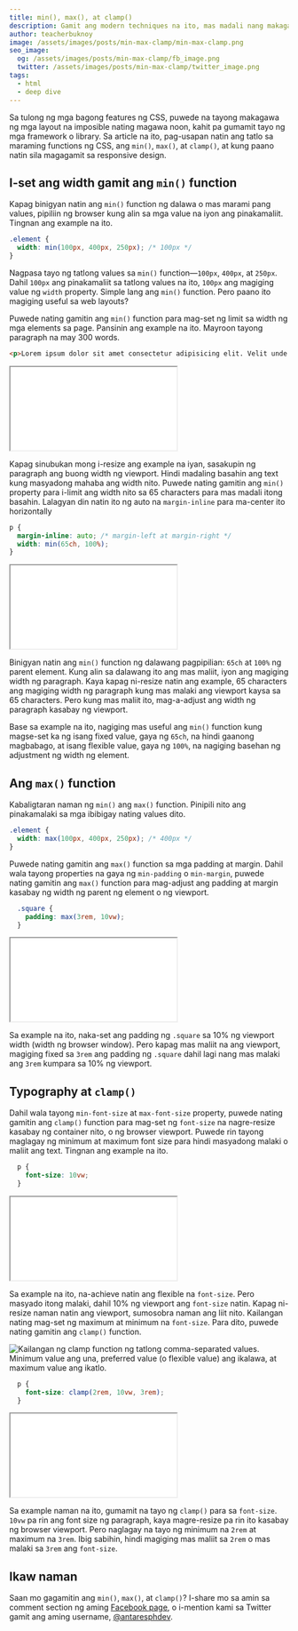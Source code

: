 ```yaml
---
title: min(), max(), at clamp()
description: Gamit ang modern techniques na ito, mas madali nang makagawa ng responsive web layouts.
author: teacherbuknoy
image: /assets/images/posts/min-max-clamp/min-max-clamp.png
seo_image:
  og: /assets/images/posts/min-max-clamp/fb_image.png
  twitter: /assets/images/posts/min-max-clamp/twitter_image.png
tags: 
  - html
  - deep dive
---
```


Sa tulong ng mga bagong features ng CSS, puwede na tayong makagawa ng mga layout na imposible nating magawa noon, kahit pa gumamit tayo ng mga framework o library. Sa article na ito, pag-usapan natin ang tatlo sa maraming functions ng CSS, ang `min()`, `max()`, at `clamp()`, at kung paano natin sila magagamit sa responsive design.

## I-set ang width gamit ang `min()` function

Kapag binigyan natin ang `min()` function ng dalawa o mas marami pang values, pipiliin ng browser kung alin sa mga value na iyon ang pinakamaliit. Tingnan ang example na ito.

<div class="code-sample">

```css
.element {
  width: min(100px, 400px, 250px); /* 100px */
}
```

</div>

Nagpasa tayo ng tatlong values sa `min()` function—`100px`, `400px`, at `250px`. Dahil `100px` ang pinakamaliit sa tatlong values na ito, `100px` ang magiging value ng `width` property. Simple lang ang `min()` function. Pero paano ito magiging useful sa web layouts?

Puwede nating gamitin ang `min()` function para mag-set ng limit sa width ng mga elements sa page. Pansinin ang example na ito. Mayroon tayong paragraph na may 300 words.

<div class="code-sample">

```html
<p>Lorem ipsum dolor sit amet consectetur adipisicing elit. Velit unde possimus, doloribus, sed eius, excepturi optio minus eos suscipit molestiae saepe similique alias aperiam nobis culpa fugiat labore dolor quia officia nisi? Tempore consectetur voluptatem ipsa quae suscipit eius, distinctio voluptate maiores magni neque, reprehenderit maxime. Natus officiis nam nulla, exercitationem, corporis tempore aliquid non voluptatem obcaecati cupiditate at sequi nihil doloribus esse amet unde ab ex tempora et dolorum. Hic, praesentium maiores cum eligendi obcaecati eveniet rem provident illo dignissimos odio nobis tempore iusto numquam, molestiae accusamus aperiam tempora deserunt sunt quisquam corrupti consectetur. Omnis adipisci id eos ab blanditiis beatae, laudantium modi officia nobis repudiandae aliquid vel nostrum incidunt minus dolor excepturi eum quaerat. Ex, error veritatis mollitia dolore similique eos voluptatum deserunt voluptates facilis sint ratione molestiae animi ut deleniti doloremque libero sit consequuntur commodi! Ipsam fuga veritatis eveniet eaque eos expedita quisquam iure minus non incidunt. Libero, maxime perferendis porro possimus nulla est ea rem quo veritatis a impedit, voluptates molestias modi, placeat laborum quasi consequatur ut praesentium cumque quis sequi. Fugiat maiores dolores dolorem earum cum adipisci labore ab laboriosam nemo! Eius deserunt quisquam porro quo delectus exercitationem veritatis rem debitis nihil itaque provident doloremque quas ea natus, dolore, aliquam rerum totam assumenda impedit recusandae vero! Excepturi, corporis id. Eaque aut quos obcaecati quidem sint tempore animi, illum similique rem magnam expedita sed iste tempora voluptate magni, fugiat placeat veritatis a nostrum blanditiis error neque inventore corporis. Dignissimos quo necessitatibus sequi assumenda fuga modi nesciunt recusandae maxime, voluptatum architecto dolores, amet doloremque pariatur vel eum? In odio sapiente ut tempora, laudantium sit eaque distinctio soluta perspiciatis numquam ea minus assumenda adipisci incidunt ab suscipit vitae, facere, hic asperiores! Nostrum ut consectetur sunt. Quos ex, nobis saepe reiciendis qui ad, tempora, obcaecati eius itaque sed doloribus?</p>
```

<div class="code-result resizable">
  <iframe src="/assets/images/posts/min-max-clamp/example-1.html"></iframe>
</div>

</div>

Kapag sinubukan mong i-resize ang example na iyan, sasakupin ng paragraph ang buong width ng viewport. Hindi madaling basahin ang text kung masyadong mahaba ang width nito. Puwede nating gamitin ang `min()` property para i-limit ang width nito sa 65 characters para mas madali itong basahin. Lalagyan din natin ito ng auto na `margin-inline` para ma-center ito horizontally

<div class="code-sample">

```css
p {
  margin-inline: auto; /* margin-left at margin-right */
  width: min(65ch, 100%);
}
```

<div class="code-result resizable">
  <iframe src="/assets/images/posts/min-max-clamp/example-2.html"></iframe>
</div>

</div>

Binigyan natin ang `min()` function ng dalawang pagpipilian: `65ch` at `100%` ng parent element. Kung alin sa dalawang ito ang mas maliit, iyon ang magiging width ng paragraph. Kaya kapag ni-resize natin ang example, 65 characters ang magiging width ng paragraph kung mas malaki ang viewport kaysa sa 65 characters. Pero kung mas maliit ito, mag-a-adjust ang width ng paragraph kasabay ng viewport.

Base sa example na ito, nagiging mas useful ang `min()` function kung magse-set ka ng isang fixed value, gaya ng `65ch`, na hindi gaanong magbabago, at isang flexible value, gaya ng `100%`, na nagiging basehan ng adjustment ng width ng element.

## Ang `max()` function

Kabaligtaran naman ng `min()` ang `max()` function. Pinipili nito ang pinakamalaki sa mga ibibigay nating values dito.

<div class="code-sample">

```css
.element {
  width: max(100px, 400px, 250px); /* 400px */
}
```

</div>

Puwede nating gamitin ang `max()` function sa mga padding at margin. Dahil wala tayong properties na gaya ng `min-padding` o `min-margin`, puwede nating gamitin ang `max()` function para mag-adjust ang padding at margin kasabay ng width ng parent ng element o ng viewport.

<div class="code-sample">

```css
  .square {
    padding: max(3rem, 10vw);
  }
```

<div class="code-result resizable">
  <iframe src="/assets/images/posts/min-max-clamp/example-3.html"></iframe>
</div>

</div>

Sa example na ito, naka-set ang padding ng `.square` sa 10% ng viewport width (width ng browser window). Pero kapag mas maliit na ang viewport, magiging fixed sa `3rem` ang padding ng `.square` dahil lagi nang mas malaki ang `3rem` kumpara sa 10% ng viewport.

## Typography at `clamp()`

Dahil wala tayong `min-font-size` at `max-font-size` property, puwede nating gamitin ang `clamp()` function para mag-set ng `font-size` na nagre-resize kasabay ng container nito, o ng browser viewport. Puwede rin tayong maglagay ng minimum at maximum font size para hindi masyadong malaki o maliit ang text. Tingnan ang example na ito.

<div class="code-sample">

```css
  p {
    font-size: 10vw;
  }
```

<div class="code-result resizable">
  <iframe src="/assets/images/posts/min-max-clamp/example-4.html"></iframe>
</div>

</div>

Sa example na ito, na-achieve natin ang flexible na `font-size`. Pero masyado itong malaki, dahil 10% ng viewport ang `font-size` natin. Kapag ni-resize naman natin ang viewport, sumosobra naman ang liit nito. Kailangan nating mag-set ng maximum at minimum na `font-size`. Para dito, puwede nating gamitin ang `clamp()` function.

![Kailangan ng clamp function ng tatlong comma-separated values. Minimum value ang una, preferred value (o flexible value) ang ikalawa, at maximum value ang ikatlo.](/assets/images/posts/min-max-clamp/clamp.svg)

<div class="code-sample">

```css
  p {
    font-size: clamp(2rem, 10vw, 3rem);
  }
```

<div class="code-result resizable">
  <iframe src="/assets/images/posts/min-max-clamp/example-5.html"></iframe>
</div>

</div>

Sa example naman na ito, gumamit na tayo ng `clamp()` para sa `font-size`. `10vw` pa rin ang font size ng paragraph, kaya magre-resize pa rin ito kasabay ng browser viewport. Pero naglagay na tayo ng minimum na `2rem` at maximum na `3rem`. Ibig sabihin, hindi magiging mas maliit sa `2rem` o mas malaki sa `3rem` ang `font-size`.

## Ikaw naman

Saan mo gagamitin ang `min()`, `max()`, at `clamp()`? I-share mo sa amin sa comment section ng aming <a href="https://facebook.com/antaresphdev" target="_blank" rel="noopener">Facebook page</a>, o i-mention kami sa Twitter gamit ang aming username, <a href="https://twitter.com/antaresphdev" target="_blank" rel="noopener">@antaresphdev</a>.